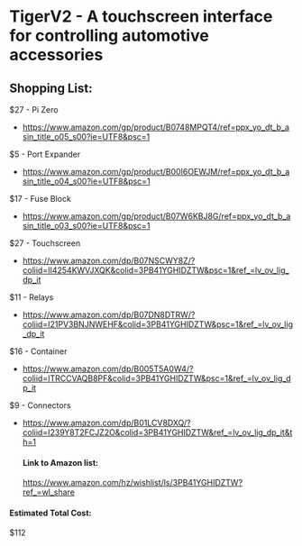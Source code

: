 # TigerV2 - A touchscreen interface for controlling automotive accessories


## Shopping List:
$27 - Pi Zero       
- https://www.amazon.com/gp/product/B0748MPQT4/ref=ppx_yo_dt_b_asin_title_o05_s00?ie=UTF8&psc=1

$5  - Port Expander 
- https://www.amazon.com/gp/product/B00I6OEWJM/ref=ppx_yo_dt_b_asin_title_o04_s00?ie=UTF8&psc=1

$17 - Fuse Block    
- https://www.amazon.com/gp/product/B07W6KBJ8G/ref=ppx_yo_dt_b_asin_title_o03_s00?ie=UTF8&psc=1

$27 - Touchscreen   
- https://www.amazon.com/dp/B07NSCWY8Z/?coliid=II4254KWVJXQK&colid=3PB41YGHIDZTW&psc=1&ref_=lv_ov_lig_dp_it

$11 - Relays        
- https://www.amazon.com/dp/B07DN8DTRW/?coliid=I21PV3BNJNWEHF&colid=3PB41YGHIDZTW&psc=1&ref_=lv_ov_lig_dp_it

$16 - Container     
- https://www.amazon.com/dp/B005T5A0W4/?coliid=ITRCCVAQB8PF&colid=3PB41YGHIDZTW&psc=1&ref_=lv_ov_lig_dp_it

$9  - Connectors   
- https://www.amazon.com/dp/B01LCV8DXQ/?coliid=I239Y8T2FCJZ2O&colid=3PB41YGHIDZTW&ref_=lv_ov_lig_dp_it&th=1

  #### Link to Amazon list:
  https://www.amazon.com/hz/wishlist/ls/3PB41YGHIDZTW?ref_=wl_share
  
#### Estimated Total Cost:
$112
